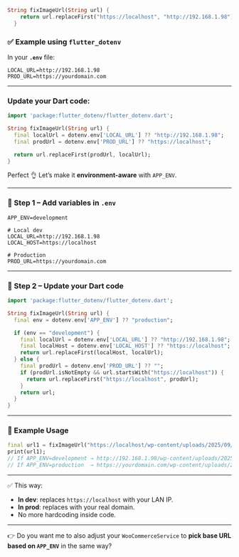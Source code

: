 ```dart
String fixImageUrl(String url) {
    return url.replaceFirst("https://localhost", "http://192.168.1.98");
  }
```

### ✅ Example using `flutter_dotenv`

In your **`.env`** file:

```env
LOCAL_URL=http://192.168.1.98
PROD_URL=https://yourdomain.com
```

---

### Update your Dart code:

```dart
import 'package:flutter_dotenv/flutter_dotenv.dart';

String fixImageUrl(String url) {
  final localUrl = dotenv.env['LOCAL_URL'] ?? "http://192.168.1.98";
  final prodUrl = dotenv.env['PROD_URL'] ?? "https://localhost";

  return url.replaceFirst(prodUrl, localUrl);
}
```


Perfect 👌 Let’s make it **environment-aware** with `APP_ENV`.

---

### 🔹 Step 1 – Add variables in `.env`

```env
APP_ENV=development

# Local dev
LOCAL_URL=http://192.168.1.98
LOCAL_HOST=https://localhost

# Production
PROD_URL=https://yourdomain.com
```

---

### 🔹 Step 2 – Update your Dart code

```dart
import 'package:flutter_dotenv/flutter_dotenv.dart';

String fixImageUrl(String url) {
  final env = dotenv.env['APP_ENV'] ?? "production";

  if (env == "development") {
    final localUrl = dotenv.env['LOCAL_URL'] ?? "http://192.168.1.98";
    final localHost = dotenv.env['LOCAL_HOST'] ?? "https://localhost";
    return url.replaceFirst(localHost, localUrl);
  } else {
    final prodUrl = dotenv.env['PROD_URL'] ?? "";
    if (prodUrl.isNotEmpty && url.startsWith("https://localhost")) {
      return url.replaceFirst("https://localhost", prodUrl);
    }
    return url;
  }
}
```

---

### 🔹 Example Usage

```dart
final url1 = fixImageUrl("https://localhost/wp-content/uploads/2025/09/image.jpg");
print(url1);
// If APP_ENV=development → http://192.168.1.98/wp-content/uploads/2025/09/image.jpg
// If APP_ENV=production  → https://yourdomain.com/wp-content/uploads/2025/09/image.jpg
```

---

✅ This way:

* **In dev**: replaces `https://localhost` with your LAN IP.
* **In prod**: replaces with your real domain.
* No more hardcoding inside code.

---

👉 Do you want me to also adjust your `WooCommerceService` to **pick base URL based on `APP_ENV`** in the same way?
